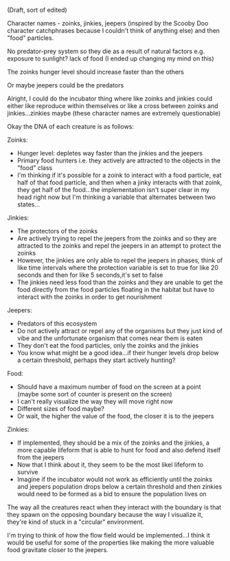 (Draft, sort of edited)

Character names - zoinks, jinkies, jeepers (inspired by the Scooby Doo character catchphrases because I couldn't think of anything else) and then "food" particles.

No predator-prey system so they die as a result of natural factors e.g. exposure to sunlight? lack of food (I ended up changing my mind on this)

The zoinks hunger level should increase faster than the others

Or maybe jeepers could be the predators

Alright, I could do the incubator thing where like zoinks and jinkies could either like reproduce within themselves or like a cross between zoinks and jinkies...zinkies maybe (these character names are extremely questionable)


Okay the DNA of each creature is as follows:

Zoinks:
+ Hunger level: depletes way faster than the jinkies and the jeepers
+ Primary food hunters i.e. they actively are attracted to the objects in the "food" class
+ I'm thinking if it's possible for a zoink to interact with a food particle, eat half of that food particle, and then when a jinky interacts with that zoink, they get half of the food...the implementation isn't super clear in my head right now but I'm thinking a variable that alternates between two states...


Jinkies:
+ The protectors of the zoinks
+ Are actively trying to repel the jeepers from the zoinks and so they are attracted to the zoinks and repel the jeepers in an attempt to protect the zoinks
+ However, the jinkies are only able to repel the jeepers in phases, think of like time intervals where the protection variable is set to true for like 20 seconds and then for like 5 seconds,it's set to false
+ The jinkies need less food than the zoinks and they are unable to get the food directly from the food particles floating in the habitat but have to interact with the zoinks in order to get nourishment

Jeepers:
+ Predators of this ecosystem
+ Do not actively attract or repel any of the organisms but they just kind of vibe and the unfortunate organism that comes near them is eaten
+ They don't eat the food particles, only the zoinks and the jinkies
+ You know what might be a good idea...if their hunger levels drop below a certain threshold, perhaps they start actively hunting?

Food:
+ Should have a maximum number of food on the screen at a point (maybe some sort of counter is present on the screen)
+ I can't really visualize the way they will move right now
+ Different sizes of food maybe?
+ Or wait, the higher the value of the food, the closer it is to the jeepers


Zinkies:
+ If implemented, they should be a mix of the zoinks and the jinkies, a more capable lifeform that is able to hunt for food and also defend itself from the jeepers
+ Now that I think about it, they seem to be the most likel lifeform to survive
+ Imagine if the incubator would not work as efficiently until the zoinks and jeepers population drops below a certain threshold and then zinkies would need to be formed as a bid to ensure the population lives on

The way all the creatures react when they interact with the boundary is that they spawn on the opposing boundary because the way I visualize it, they're kind of stuck in a "circular" environment.

I'm trying to think of how the flow field would be implemented...I think it would be useful for some of the properties like making the more valuable food gravitate closer to the jeepers.
